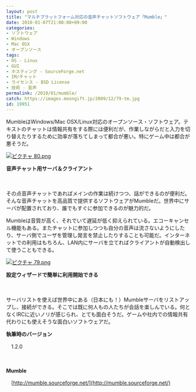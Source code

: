 ```yaml
---
layout: post
title: "マルチプラットフォーム対応の音声チャットソフトウェア「Mumble」"
date: 2010-01-07T21:00:00+09:00
categories:
- ソフトウェア
- Windows
- Mac OSX
- オープンソース
tags: 
- OS - Linux
- GUI
- ホスティング - SourceForge.net
- IM/チャット
- ライセンス - BSD License
- 技術 - 音声
permalink: /2010/01/mumble/
catch: https://images.moongift.jp/2009/12/79-tm.jpg
id: 19951
---
```

MumbleはWindows/Mac OSX/Linux対応のオープンソース・ソフトウェア。テキストのチャットは情報共有をする際には便利だが、作業しながらだと入力を切り替えたりするために効率が落ちてしまって都合が悪い。特にゲーム中は都合が悪そうだ。

  

[![ピクチャ 80.png](https://images.moongift.jp/2009/12/80-tm.jpg)](https://images.moongift.jp/2009/12/80.png)  
  
**音声チャット用サーバ＆クライアント**

  

　

  

その点音声チャットであればメインの作業は続けつつ、話ができるのが便利だ。そんな音声チャットを高品質で提供するソフトウェアがMumbleだ。世界中にサーバが配置されており、誰でもすぐに参加できるのが魅力的だ。

  
  
<!--more-->

Mumbleは音質が高く、それでいて遅延が低く抑えられている。エコーキャンセル機能もある。またチャットに参加しつつも自分の音声は流さないようにしたり、サーバ側でユーザを管理し発言を禁止したりすることも可能だ。インターネットでの利用はもちろん、LAN内にサーバを立てればクライアントが自動検出して使うこともできる。

  

[![ピクチャ 79.png](https://images.moongift.jp/2009/12/79-tm.jpg)](https://images.moongift.jp/2009/12/79.png)

  

**設定ウィザードで簡単に利用開始できる**

  

　

  

サーバリストを使えば世界中にある（日本にも！）Mumbleサーバをリストアップし、接続ができる。そこでは既に何人もの人たちが会話を楽しんでいる。何となくIRCに近いノリが感じられ、とても面白そうだ。ゲームや社内での情報共有代わりにも使えそうな面白いソフトウェアだ。

  

**執筆時のバージョン**  
  
　1.2.0

  

　

  

**Mumble**  
  
　[http://mumble.sourceforge.net/](http://mumble.sourceforge.net/)

  
  
